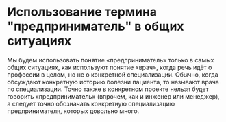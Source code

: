 # Использование термина "предприниматель" в общих ситуациях

Мы будем использовать понятие «предприниматель» только в самых общих ситуациях, как используют понятие «врач», когда речь идёт о профессии в целом, но не о конкретной специализации. Обычно, когда обсуждают конкретную историю болезни пациента, то называют врача по специализации. Точно также в конкретном проекте нельзя будет говорить «предприниматель» (впрочем, как и инженер или менеджер), а следует точно обозначать конкретную специализацию предпринимателя, которых довольно много.
